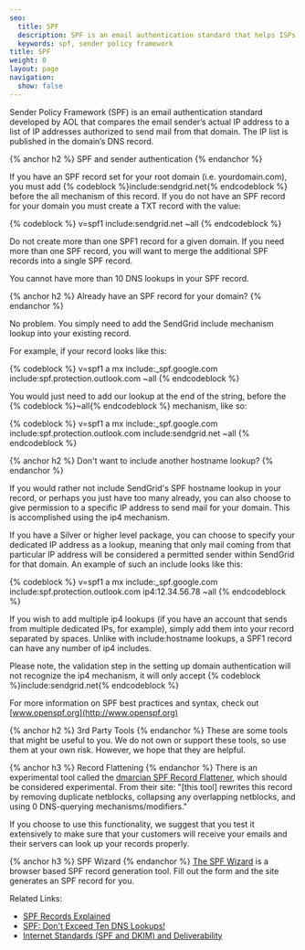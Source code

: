 ```yaml
---
seo:
  title: SPF
  description: SPF is an email authentication standard that helps ISPs better identify legitimate email senders.
  keywords: spf, sender policy framework
title: SPF
weight: 0
layout: page
navigation:
  show: false
---
```

Sender Policy Framework (SPF) is an email authentication standard developed by AOL that compares the email sender’s actual IP address to a list of IP addresses authorized to send mail from that domain. The IP list is published in the domain’s DNS record.

{% anchor h2 %}
SPF and sender authentication
{% endanchor %}

If you have an SPF record set for your root domain (i.e. yourdomain.com), you must add {% codeblock %}include:sendgrid.net{% endcodeblock %} before the all mechanism of this record. If you do not have an SPF record for your domain you must create a TXT record with the value:

{% codeblock %}
v=spf1 include:sendgrid.net ~all
{% endcodeblock %}

Do not create more than one SPF1 record for a given domain. If you need more than one SPF record, you will want to merge the additional SPF records into a single SPF record.

<call-out>
You cannot have more than 10 DNS lookups in your SPF record.
</call-out>

{% anchor h2 %}
Already have an SPF record for your domain?
{% endanchor %}

No problem. You simply need to add the SendGrid include mechanism lookup into your existing record.

For example, if your record looks like this:

{% codeblock %}
v=spf1 a mx include:_spf.google.com include:spf.protection.outlook.com ~all
{% endcodeblock %}

You would just need to add our lookup at the end of the string, before the {% codeblock %}~all{% endcodeblock %} mechanism, like so:

{% codeblock %}
v=spf1 a mx include:_spf.google.com include:spf.protection.outlook.com include:sendgrid.net ~all
{% endcodeblock %}


{% anchor h2 %}
Don't want to include another hostname lookup?
{% endanchor %}

If you would rather not include SendGrid's SPF hostname lookup in your record, or perhaps you just have too many already, you can also choose to give permission to a specific IP address to send mail for your domain. This is accomplished using the ip4 mechanism.

If you have a Silver or higher level package, you can choose to specify your dedicated IP address as a lookup, meaning that only mail coming from that particular IP address will be considered a permitted sender within SendGrid for that domain. An example of such an include looks like this:

{% codeblock %}
v=spf1 a mx include:_spf.google.com include:spf.protection.outlook.com ip4:12.34.56.78 ~all
{% endcodeblock %}

If you wish to add multiple ip4 lookups (if you have an account that sends from multiple dedicated IPs, for example), simply add them into your record separated by spaces. Unlike with include:hostname lookups, a SPF1 record can have any number of ip4 includes.

Please note, the validation step in the setting up domain authentication will not recognize the ip4 mechanism, it will only accept {% codeblock %}include:sendgrid.net{% endcodeblock %}

For more information on SPF best practices and syntax, check out [www.openspf.org](http://www.openspf.org)

{% anchor h2 %}
3rd Party Tools
{% endanchor %}
These are some tools that might be useful to you. We do not own or support these tools, so use them at your own risk. However,
we hope that they are helpful.

{% anchor h3 %}
Record Flattening
{% endanchor %}
There is an experimental tool called the [dmarcian SPF Record Flattener](https://dmarcian.com/spf-survey/bitcointalk.org), which should be considered experimental. From their site: "[this tool] rewrites this record by removing duplicate netblocks, collapsing any overlapping netblocks, and using 0 DNS-querying mechanisms/modifiers."

If you choose to use this functionality, we suggest that you test it extensively to make sure that your customers will receive your emails and their servers can look up your records properly.

{% anchor h3 %}
SPF Wizard
{% endanchor %}
[The SPF Wizard](http://www.spfwizard.net/) is a browser based SPF record generation tool. Fill out the form and the site generates an SPF record for you.


Related Links:

* <a href="{{root_url}}/Classroom/Deliver/Sender_Authentication/spf_records_explained.html">SPF Records Explained</a>
* <a href="{{root_url}}/Classroom/Deliver/Sender_Authentication/spf_dont_exceed_ten_dns_lookups.html">SPF: Don't Exceed Ten DNS Lookups!</a>
* <a href="{{root_url}}/Classroom/Deliver/Sender_Authentication/internet_standards_spf_and_dkim_and_deliverability.html">Internet Standards (SPF and DKIM) and Deliverability</a>
